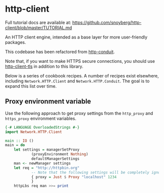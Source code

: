 http-client
===========

Full tutorial docs are available at:
https://github.com/snoyberg/http-client/blob/master/TUTORIAL.md

An HTTP client engine, intended as a base layer for more user-friendly packages.

This codebase has been refactored from [http-conduit](http://www.stackage.org/package/http-conduit).

Note that, if you want to make HTTPS secure connections, you should use
[http-client-tls](https://www.stackage.org/package/http-client-tls) in addition
to this library.

Below is a series of cookbook recipes. A number of recipes exist elsewhere,
including `Network.HTTP.Client` and `Network.HTTP.Conduit`. The goal is to
expand this list over time.

## Proxy environment variable

Use the following approach to get proxy settings from the `http_proxy` and
`https_proxy` environment variables.

```haskell
{-# LANGUAGE OverloadedStrings #-}
import Network.HTTP.Client

main :: IO ()
main = do
    let settings = managerSetProxy
            (proxyEnvironment Nothing)
            defaultManagerSettings
    man <- newManager settings
    let req = "http://httpbin.org"
            -- Note that the following settings will be completely ignored.
            { proxy = Just $ Proxy "localhost" 1234
            }
    httpLbs req man >>= print
```
